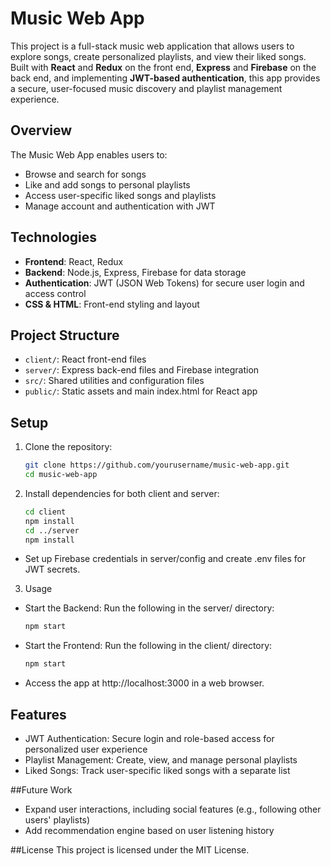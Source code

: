 # Music Web App

This project is a full-stack music web application that allows users to explore songs, create personalized playlists, and view their liked songs. Built with **React** and **Redux** on the front end, **Express** and **Firebase** on the back end, and implementing **JWT-based authentication**, this app provides a secure, user-focused music discovery and playlist management experience.

## Overview

The Music Web App enables users to:
- Browse and search for songs
- Like and add songs to personal playlists
- Access user-specific liked songs and playlists
- Manage account and authentication with JWT

## Technologies

- **Frontend**: React, Redux
- **Backend**: Node.js, Express, Firebase for data storage
- **Authentication**: JWT (JSON Web Tokens) for secure user login and access control
- **CSS & HTML**: Front-end styling and layout

## Project Structure

- `client/`: React front-end files
- `server/`: Express back-end files and Firebase integration
- `src/`: Shared utilities and configuration files
- `public/`: Static assets and main index.html for React app

## Setup

1. Clone the repository:
    ```bash
   git clone https://github.com/yourusername/music-web-app.git
   cd music-web-app
2. Install dependencies for both client and server:
  
    ```bash
    cd client
    npm install
    cd ../server
    npm install

- Set up Firebase credentials in server/config and create .env files for JWT secrets.

3. Usage
- Start the Backend: Run the following in the server/ directory:
  ```bash
  npm start
- Start the Frontend: Run the following in the client/ directory:
  ```bash
  npm start
- Access the app at http://localhost:3000 in a web browser.

## Features
- JWT Authentication: Secure login and role-based access for personalized user experience
- Playlist Management: Create, view, and manage personal playlists
- Liked Songs: Track user-specific liked songs with a separate list

##Future Work
- Expand user interactions, including social features (e.g., following other users' playlists)
- Add recommendation engine based on user listening history

##License
This project is licensed under the MIT License.
